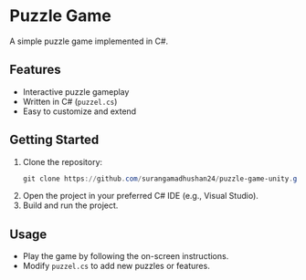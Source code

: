 ﻿
# Puzzle Game

A simple puzzle game implemented in C#.

## Features
- Interactive puzzle gameplay
- Written in C# (`puzzel.cs`)
- Easy to customize and extend

## Getting Started
1. Clone the repository:
	```powershell
	git clone https://github.com/surangamadhushan24/puzzle-game-unity.git
	```
2. Open the project in your preferred C# IDE (e.g., Visual Studio).
3. Build and run the project.

## Usage
- Play the game by following the on-screen instructions.
- Modify `puzzel.cs` to add new puzzles or features.





